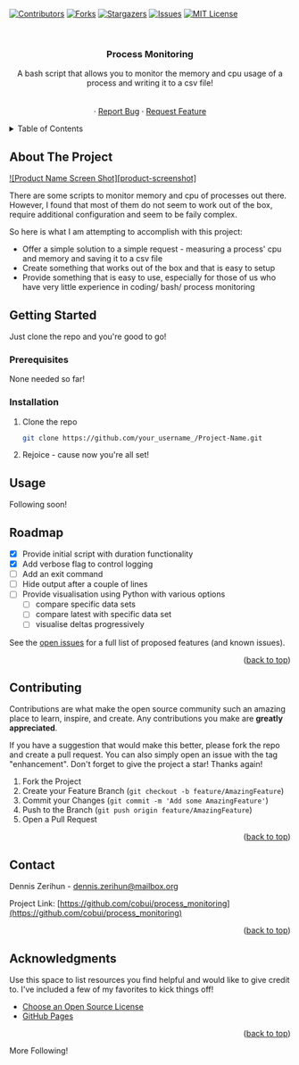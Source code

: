 <!-- Improved compatibility of back to top link: See: https://github.com/othneildrew/Best-README-Template/pull/73 -->
<a name="readme-top"></a>
<!--
*** Thanks for checking out the process_monitoring. If you have a suggestion
*** that would make this better, please fork the repo and create a pull request
*** or simply open an issue with the tag "enhancement".
*** Don't forget to give the project a star!
*** Thanks again! Now go have fun with this repo! :D
-->



<!-- PROJECT SHIELDS -->

[![Contributors][contributors-shield]][contributors-url]
[![Forks][forks-shield]][forks-url]
[![Stargazers][stars-shield]][stars-url]
[![Issues][issues-shield]][issues-url]
[![MIT License][license-shield]][license-url]



<!-- PROJECT LOGO -->
<br />
<div align="center">
  <a href="https://github.com/cobui/process_monitoring">
   <!-- <img src="images/logo.png" alt="Logo" width="80" height="80"> -->
  </a>

  <h3 align="center">Process Monitoring</h3>

  <p align="center">
    A bash script that allows you to monitor the memory and cpu usage of a process and writing it to a csv file!
    <br />
    <!-- <a href="https://github.com/cobui/process_monitoring"><strong>Explore the docs »</strong></a> -->
    <br />
    <br />
    <!-- <a href="https://github.com/cobui/process_monitoring">View Demo</a> -->
    ·
    <a href="https://github.com/cobui/process_monitoring/issues">Report Bug</a>
    ·
    <a href="https://github.com/cobui/process_monitoring/issues">Request Feature</a>
  </p>
</div>



<!-- TABLE OF CONTENTS -->
<details>
  <summary>Table of Contents</summary>
  <ol>
    <li>
      <a href="#about-the-project">About The Project</a>
      <ul>
        <li><a href="#built-with">Built With</a></li>
      </ul>
    </li>
    <li>
      <a href="#getting-started">Getting Started</a>
      <ul>
        <li><a href="#prerequisites">Prerequisites</a></li>
        <li><a href="#installation">Installation</a></li>
      </ul>
    </li>
    <li><a href="#usage">Usage</a></li>
    <li><a href="#roadmap">Roadmap</a></li>
    <li><a href="#contributing">Contributing</a></li>
    <li><a href="#license">License</a></li>
    <li><a href="#contact">Contact</a></li>
    <li><a href="#acknowledgments">Acknowledgments</a></li>
  </ol>
</details>



<!-- ABOUT THE PROJECT -->
## About The Project

[![Product Name Screen Shot][product-screenshot]](https://example.com)

There are some scripts to monitor memory and cpu of processes out there. However, I found that most of them do not seem to work out of the box, require additional configuration and seem to be faily complex. 

So here is what I am attempting to accomplish with this project:
* Offer a simple solution to a simple request - measuring a process' cpu and memory and saving it to a csv file
* Create something that works out of the box and that is easy to setup
* Provide something that is easy to use, especially for those of us who have very little experience in coding/ bash/ process monitoring



<!-- GETTING STARTED -->
## Getting Started

Just clone the repo and you're good to go!

### Prerequisites

None needed so far!

### Installation

1. Clone the repo
   ```sh
   git clone https://github.com/your_username_/Project-Name.git
   ```
2. Rejoice - cause now you're all set! 



<!-- USAGE EXAMPLES -->
## Usage

Following soon!



<!-- ROADMAP -->
## Roadmap

- [x] Provide initial script with duration functionality
- [X] Add verbose flag to control logging
- [ ] Add an exit command
- [ ] Hide output after a couple of lines
- [ ] Provide visualisation using Python with various options
    - [ ] compare specific data sets
    - [ ] compare latest with specific data set
    - [ ] visualise deltas progressively

See the [open issues](https://github.com/othneildrew/Best-README-Template/issues) for a full list of proposed features (and known issues).

<p align="right">(<a href="#readme-top">back to top</a>)</p>



<!-- CONTRIBUTING -->
## Contributing

Contributions are what make the open source community such an amazing place to learn, inspire, and create. Any contributions you make are **greatly appreciated**.

If you have a suggestion that would make this better, please fork the repo and create a pull request. You can also simply open an issue with the tag "enhancement".
Don't forget to give the project a star! Thanks again!

1. Fork the Project
2. Create your Feature Branch (`git checkout -b feature/AmazingFeature`)
3. Commit your Changes (`git commit -m 'Add some AmazingFeature'`)
4. Push to the Branch (`git push origin feature/AmazingFeature`)
5. Open a Pull Request

<p align="right">(<a href="#readme-top">back to top</a>)</p>



<!-- CONTACT -->
## Contact

Dennis Zerihun - dennis.zerihun@mailbox.org

Project Link: [https://github.com/cobui/process_monitoring](https://github.com/cobui/process_monitoring)

<p align="right">(<a href="#readme-top">back to top</a>)</p>



<!-- ACKNOWLEDGMENTS -->
## Acknowledgments

Use this space to list resources you find helpful and would like to give credit to. I've included a few of my favorites to kick things off!

* [Choose an Open Source License](https://choosealicense.com)
* [GitHub Pages](https://pages.github.com)

<p align="right">(<a href="#readme-top">back to top</a>)</p>

More Following!

<!-- MARKDOWN LINKS & IMAGES -->
<!-- https://www.markdownguide.org/basic-syntax/#reference-style-links -->
[contributors-shield]: https://img.shields.io/github/contributors/cobui/process_monitoring.svg?style=for-the-badge
[contributors-url]: https://github.com/cobui/process_monitoring/graphs/contributors
[forks-shield]: https://img.shields.io/github/forks/cobui/process_monitoring.svg?style=for-the-badge
[forks-url]: https://github.com/cobui/process_monitoring/network/members
[stars-shield]: https://img.shields.io/github/stars/cobui/process_monitoring.svg?style=for-the-badge
[stars-url]: https://github.com/cobui/process_monitoring/stargazers
[issues-shield]: https://img.shields.io/github/issues/cobui/process_monitoring.svg?style=for-the-badge
[issues-url]: https://github.com/cobui/process_monitoring/issues
[license-shield]: https://img.shields.io/github/license/cobui/process_monitoring.svg?style=for-the-badge
[license-url]: https://github.com/cobui/process_monitoring/blob/master/LICENSE.txt
